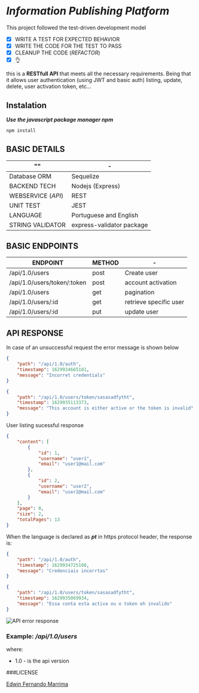 # ***Information Publishing Platform***


This project followed the test-driven development model
- [X] WRITE A TEST FOR EXPECTED BEHAVIOR
- [X] WRITE THE CODE FOR THE TEST TO PASS
- [X] CLEANUP THE CODE (*REFACTOR*)
- [X] :ok_hand:

this is a **RESTfull API** that meets all the necessary requirements. Being that it allows user authentication (using JWT and basic auth) listing, update, delete, user activation token, etc...
## Instalation
***Use the javascript package manager npm***
```bash
npm install
```
## BASIC DETAILS
"" | -
---|---|
Database ORM| Sequelize
BACKEND TECH| Nodejs (Express)
WEBSERVICE (*API*)|REST
UNIT TEST| JEST
LANGUAGE| Portuguese and English
STRING VALIDATOR|express-validator package

## BASIC ENDPOINTS
ENDPOINT | METHOD | -
---|---|---|
/api/1.0/users| post|Create user
/api/1.0/users/token/:token| post | account activation
/api/1.0/users| get| pagination
/api/1.0/users/:id|get| retrieve specific user
/api/1.0/users/:id|put|update user

## API RESPONSE
 In case of an unsuccessful request the error message is shown below
```json
{
    "path": "/api/1.0/auth",
    "timestamp": 1629934665181,
    "message": "Incorret credentials"
}
```
```json
{
    "path": "/api/1.0/users/token/sasasadfytht",
    "timestamp": 1629935113373,
    "message": "This account is either active or the token is invalid"
}
```
 User listing sucessful response
```json
{
    "content": [
        {
            "id": 1,
            "username": "user1",
            "email": "user1@mail.com"
        },
        {
            "id": 2,
            "username": "user2",
            "email": "user2@mail.com"
        }
    ],
    "page": 0,
    "size": 2,
    "totalPages": 13
}
```

 When the language is declared as ***pt*** in https protocol header, the response is:
```json
{
    "path": "/api/1.0/auth",
    "timestamp": 1629934725108,
    "message": "Credenciais incorrtas"
}
```
```json
{
    "path": "/api/1.0/users/token/sasasadfytht",
    "timestamp": 1629935069934,
    "message": "Essa conta esta activa ou o token eh invalido"
}
```
![API error response](https://drive.google.com/file/d/1dQxiOdtXRcR9_y5feJQBmE33v1CHXlrc/view?usp=sharing)
### Example: ***/api/1.0/users***
where:
- 1.0  - is the api version


###LICENSE


[Edwin Fernando Marrima](https://mz.linkedin.com/in/edwin-marrima-18046019b/)
